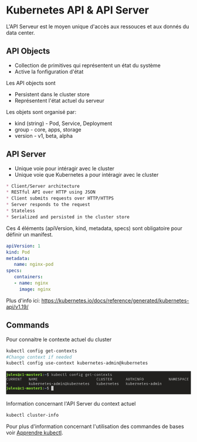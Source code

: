 # Kubernetes API & API Server

L'API Serveur est le moyen unique d'accès aux ressouces et aux donnés du data center.

## API Objects
* Collection de primitives qui représentent un état du système
* Active la fonfiguration d'état

Les API objects sont 
* Persistent dans le cluster store
* Représentent l'état actuel du serveur

Les objets sont organisé par:
* kind (string) - Pod, Service, Deployment
* group - core, apps, storage
* version - v1, beta, alpha 

## API Server
* Unique voie pour intéragir avec le cluster
* Unique voie que Kubernetes a pour intéragir avec le cluster

```md
* Client/Server architecture
* RESTful API over HTTP using JSON
* Client submits requests over HTTP/HTTPS
* Server responds to the request
* Stateless
* Serialized and persisted in the cluster store
```

Ces 4 éléments (apiVersion, kind, metadata, specs) sont obligatoire pour définir un manifest.
 ```yaml
 apiVersion: 1
 kind: Pod
 metadata:
    name: nginx-pod
specs:
    containers:
    - name: nginx
      image: nginx
 ```

 Plus d'info ici: https://kubernetes.io/docs/reference/generated/kubernetes-api/v1.19/


 ## Commands

 Pour connaitre le contexte actuel du cluster
 ```bash
 kubectl config get-contexts
 #Change context if needed
 kubectl config use-context kubernetes-admin@kubernetes
 ```

 ![get context](assets/get_context.png)

 Information concernant l'API Server du context actuel
 ```bash
 kubectl cluster-info
 ```

 Pour plus d'information concernant l'utilisation des commandes de bases voir [Apprendre kubectl](../1_install_&_configuration/4_use_Kubectl.md).